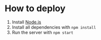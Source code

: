 # How to deploy

1. Install [Node.js](https://nodejs.org/en/download/)
2. Install all dependencies with `npm install`
3. Run the server with `npm start`
